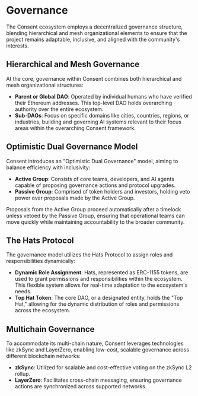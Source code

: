 # Governance

The Consent ecosystem employs a decentralized governance structure, blending hierarchical and mesh organizational elements to ensure that the project remains adaptable, inclusive, and aligned with the community's interests.

## Hierarchical and Mesh Governance

At the core, governance within Consent combines both hierarchical and mesh organizational structures:

- **Parent or Global DAO**: Operated by individual humans who have verified their Ethereum addresses. This top-level DAO holds overarching authority over the entire ecosystem.
- **Sub-DAOs**: Focus on specific domains like cities, countries, regions, or industries, building and governing AI systems relevant to their focus areas within the overarching Consent framework.

## Optimistic Dual Governance Model

Consent introduces an "Optimistic Dual Governance" model, aiming to balance efficiency with inclusivity:

- **Active Group**: Consists of core teams, developers, and AI agents capable of proposing governance actions and protocol upgrades.
- **Passive Group**: Comprised of token holders and investors, holding veto power over proposals made by the Active Group.

Proposals from the Active Group proceed automatically after a timelock unless vetoed by the Passive Group, ensuring that operational teams can move quickly while maintaining accountability to the broader community.

## The Hats Protocol

The governance model utilizes the Hats Protocol to assign roles and responsibilities dynamically:

- **Dynamic Role Assignment**: Hats, represented as ERC-1155 tokens, are used to grant permissions and responsibilities within the ecosystem. This flexible system allows for real-time adaptation to the ecosystem's needs.
- **Top Hat Token**: The core DAO, or a designated entity, holds the "Top Hat," allowing for the dynamic distribution of roles and permissions across the ecosystem.

## Multichain Governance

To accommodate its multi-chain nature, Consent leverages technologies like zkSync and LayerZero, enabling low-cost, scalable governance across different blockchain networks:

- **zkSync**: Utilized for scalable and cost-effective voting on the zkSync L2 rollup.
- **LayerZero**: Facilitates cross-chain messaging, ensuring governance actions are synchronized across supported networks.

